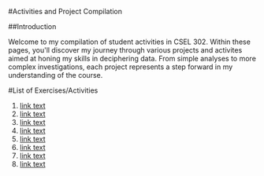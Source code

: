 #Activities and Project Compilation

##Introduction

Welcome to my compilation of student activities in CSEL 302. Within these pages, you'll discover my journey through various projects and activites aimed at honing my skills in deciphering data. From simple analyses to more complex investigations, each project represents a step forward in my understanding of the course. 

#List of Exercises/Activities 

1. <a href="Exer-Lat/exer1.ipynb">link text</a>
2. <a href="Exer-Lat/BSCS2A_Group3.ipynb">link text</a>
3. <a href="Exer-Lat/exer3.ipynb">link text</a>
4. <a href="Exer-Lat/2A_LAT_EXER4.ipynb">link text</a>
5. <a href="Exer-Lat/2A_LAT_EXER5.ipynb">link text</a>
6. <a href="Exer-Lat/2A-LAT-EXER6.ipynb">link text</a>
7. <a href="Exer-Lat/2A_LAT_EXER7.ipynb">link text</a>
8. <a href="Exer-Lat/2A-LAT-MIDTERM.ipynb">link text</a>
